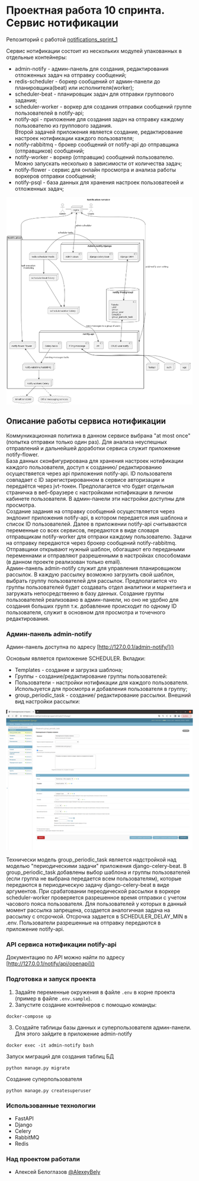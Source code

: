 # Проектная работа 10 спринта. Сервис нотификации

Репозиторий с работой [notifications_sprint_1](https://github.com/AlexeyBely/notifications_sprint_1)     

Сервис нотификации состоит из нескольких модулей упакованных в отдельные контейнеры:
- admin-notify - админ-панель для создания, редактирования отложенных задач на отправку сообщений;
- redis-scheduler - боркер сообщений от админ-панели до планировщика(beat) или исполнителя(worker);
- scheduler-beat - планировщик задач для отправки группового задания;
- scheduler-worker - воркер для создания отправки сообщений группе пользователей в notify-api;
- notify-api - приложение для создания задач на отправку каждому пользователю из группового задания.    
    Второй задачей приложения является создание, редактирование настроек нотификации каждого пользователя;
- notify-rabbitmq - брокер сообщений от notify-api до отправщика (отправщиков) сообщений;
- notify-worker - воркер (отправщик) сообщений пользователю. Можно запускать несколько в зависимости от количества задач; 
- notify-flower - сервис для онлайн просмотра и анализа работы воркеров отправки сообщений;
- notify-psql - база данных для хранения настроек пользоватеоей и отложенных задач; 


![Сжема сервиса нотификации](./arch_schemes/notify_system_shema.png)

## Описание работы сервиса нотификации

Коммуникационная политика в данном сервисе выбрана "at most once" (попытка отправки только один раз). Для анализа неуспешных отправлений и дальнейшей доработки сервиса служит приложение notify-flower.   
База данных сконфигурирована для хранения настроек нотификации каждого пользователя, доступ к созданию/ редактированию
осуществяется через api приложения notify-api. ID пользователя совпадает с ID зарегистрированном в сервисе авторизации и передаётся через jvt-токен. Предполагается что будет отдельная страничка в веб-браузере с настройками нотификации в личном кабинете пользователя. В админ-панели эти настройки доступны для просмотра.   
Создание задания на отправку сообщений осуществляется через эндпоинт приложения notify-api, в котором передается имя шаблона и список ID пользователей. Далее в приложении notify-api считываются переменные со всех сервисов, передаются в виде словаря отправщикам notify-worker для отпраки каждому пользователю. Задачи на отправку передаются через брокер сообщений notify-rabbitmq. Отправщики открывают нужный шаблон, обогащают его передаными переменнами и отправляют разрешенными в настройках способомами (в данном проекте реализован только email).   
Админ-панель admin-notify служит для управления планировщиком рассылок. В каждую рассылку возможно загрузить свой шаблон, выбрать группу пользователей для рассылок. Предполагается что группы пользователей будет создавать отдел аналитики и маркетинга
и загружать непосредственно в базу данных. Создание группы пользователей реализовано в админ-панели, но оно не удобно для создания больших групп т.к. добавление происходит по одному ID пользователя, служит в основном для просмотра и точечного редактирования.  

### Админ-панель admin-notify

Админ-панель доступна по адресу [http://127.0.0.1/admin-notify/]()

Основым является приложение SCHEDULER. Вкладки:
 - Templates - создание и загрузка шаблона;
 - Группы - создание/редактирование группы пользователей:
 - Пользователи - настройки нотификации для каждого пользователя. Используется для просмотра и добавления пользователя в группу;
 - group_periodic_task - создание/ редактирование рассылки. Внешний вид настройки рассылки: 
    
![Админ-панель](./arch_schemes/admin_panel.png)
     
Технически модель group_periodic_task является надстройкой над моделью "периодическими задачи" приложения django-celery-beat. В group_periodic_task добавлены выбор шаблона и группы пользователей (если группа не выбрана передается всем пользователям), которые передаются в периодическую задачу django-celery-beat в виде аргументов. При срабатовании переодической рассылки в воркере scheduler-worker проверяется разрешенное время отправки с учетом часового пояса пользователя. Для пользователей у которых в данный момент рассылка запрещена, создается аналогичная задача на рассылку с отсрочкой. Отсрочка задается в SCHEDULER_DELAY_MIN в .env. Пользователи разрешенные на отправку передаются в приложение notify-api.

### API сервиса нотификации notify-api

Документацию по API можно найти по адресу [http://127.0.0.1/notify/api/openapi]()

### Подготовка и запуск проекта

1. Задайте переменные окружения в файле `.env` в корне проекта (пример в файле `.env.sample`).
2. Запустите создание контейнеров с помощью команды:
```commandline
docker-compose up
```
3. Создайте таблицы базы данных и суперпользователя админ-панели. Для этого зайдите в приложение admin-notify
```commandline
docker exec -it admin-notify bash
```
Запуск миграций для создания таблиц БД
```commandline
python manage.py migrate
```
Создание суперпользователя
```commandline
python manage.py createsuperuser
```
### Использованные технологии   
    
- FastAPI
- Django
- Celery
- RabbitMQ
- Redis

### Над проектом работали
- Алексей Белоглазов [@AlexeyBely](https://github.com/AlexeyBely)